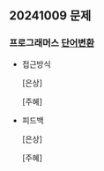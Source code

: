 ## 20241009 문제

### 프로그래머스 [단어변환](https://school.programmers.co.kr/learn/courses/30/lessons/43163)

- 접근방식

  [은상]
  

  [주혜]
  
- 피드백

  [은상]
  
 
  [주혜]
